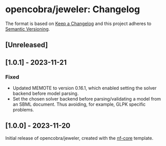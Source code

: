 # opencobra/jeweler: Changelog

The format is based on [Keep a Changelog](https://keepachangelog.com/en/1.0.0/)
and this project adheres to [Semantic Versioning](https://semver.org/spec/v2.0.0.html).

## [Unreleased]

## [1.0.1] - 2023-11-21

### Fixed

- Updated MEMOTE to version 0.16.1, which enabled setting the solver backend before model parsing.
- Set the chosen solver backend before parsing/validating a model from an SBML document. Thus avoiding, for example, GLPK specific problems.

## [1.0.0] - 2023-11-20

Initial release of opencobra/jeweler, created with the [nf-core](https://nf-co.re/) template.
